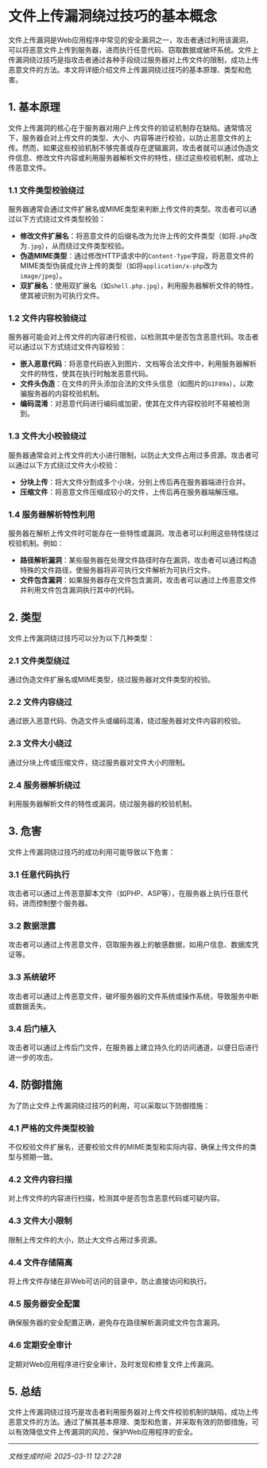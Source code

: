 # 文件上传漏洞绕过技巧的基本概念

文件上传漏洞是Web应用程序中常见的安全漏洞之一，攻击者通过利用该漏洞，可以将恶意文件上传到服务器，进而执行任意代码、窃取数据或破坏系统。文件上传漏洞绕过技巧是指攻击者通过各种手段绕过服务器对上传文件的限制，成功上传恶意文件的方法。本文将详细介绍文件上传漏洞绕过技巧的基本原理、类型和危害。

## 1. 基本原理

文件上传漏洞的核心在于服务器对用户上传文件的验证机制存在缺陷。通常情况下，服务器会对上传文件的类型、大小、内容等进行校验，以防止恶意文件的上传。然而，如果这些校验机制不够完善或存在逻辑漏洞，攻击者就可以通过伪造文件信息、修改文件内容或利用服务器解析文件的特性，绕过这些校验机制，成功上传恶意文件。

### 1.1 文件类型校验绕过

服务器通常会通过文件扩展名或MIME类型来判断上传文件的类型。攻击者可以通过以下方式绕过文件类型校验：

- **修改文件扩展名**：将恶意文件的后缀名改为允许上传的文件类型（如将`.php`改为`.jpg`），从而绕过文件类型校验。
- **伪造MIME类型**：通过修改HTTP请求中的`Content-Type`字段，将恶意文件的MIME类型伪装成允许上传的类型（如将`application/x-php`改为`image/jpeg`）。
- **双扩展名**：使用双扩展名（如`shell.php.jpg`），利用服务器解析文件的特性，使其被识别为可执行文件。

### 1.2 文件内容校验绕过

服务器可能会对上传文件的内容进行校验，以检测其中是否包含恶意代码。攻击者可以通过以下方式绕过文件内容校验：

- **嵌入恶意代码**：将恶意代码嵌入到图片、文档等合法文件中，利用服务器解析文件的特性，使其在执行时触发恶意代码。
- **文件头伪造**：在文件的开头添加合法的文件头信息（如图片的`GIF89a`），以欺骗服务器的内容校验机制。
- **编码混淆**：对恶意代码进行编码或加密，使其在文件内容校验时不易被检测到。

### 1.3 文件大小校验绕过

服务器通常会对上传文件的大小进行限制，以防止大文件占用过多资源。攻击者可以通过以下方式绕过文件大小校验：

- **分块上传**：将大文件分割成多个小块，分别上传后再在服务器端进行合并。
- **压缩文件**：将恶意文件压缩成较小的文件，上传后再在服务器端解压缩。

### 1.4 服务器解析特性利用

服务器在解析上传文件时可能存在一些特性或漏洞，攻击者可以利用这些特性绕过校验机制。例如：

- **路径解析漏洞**：某些服务器在处理文件路径时存在漏洞，攻击者可以通过构造特殊的文件路径，使服务器将非可执行文件解析为可执行文件。
- **文件包含漏洞**：如果服务器存在文件包含漏洞，攻击者可以通过上传恶意文件并利用文件包含漏洞执行其中的代码。

## 2. 类型

文件上传漏洞绕过技巧可以分为以下几种类型：

### 2.1 文件类型绕过

通过伪造文件扩展名或MIME类型，绕过服务器对文件类型的校验。

### 2.2 文件内容绕过

通过嵌入恶意代码、伪造文件头或编码混淆，绕过服务器对文件内容的校验。

### 2.3 文件大小绕过

通过分块上传或压缩文件，绕过服务器对文件大小的限制。

### 2.4 服务器解析绕过

利用服务器解析文件的特性或漏洞，绕过服务器的校验机制。

## 3. 危害

文件上传漏洞绕过技巧的成功利用可能导致以下危害：

### 3.1 任意代码执行

攻击者可以通过上传恶意脚本文件（如PHP、ASP等），在服务器上执行任意代码，进而控制整个服务器。

### 3.2 数据泄露

攻击者可以通过上传恶意文件，窃取服务器上的敏感数据，如用户信息、数据库凭证等。

### 3.3 系统破坏

攻击者可以通过上传恶意文件，破坏服务器的文件系统或操作系统，导致服务中断或数据丢失。

### 3.4 后门植入

攻击者可以通过上传后门文件，在服务器上建立持久化的访问通道，以便日后进行进一步的攻击。

## 4. 防御措施

为了防止文件上传漏洞绕过技巧的利用，可以采取以下防御措施：

### 4.1 严格的文件类型校验

不仅校验文件扩展名，还要校验文件的MIME类型和实际内容，确保上传文件的类型与预期一致。

### 4.2 文件内容扫描

对上传文件的内容进行扫描，检测其中是否包含恶意代码或可疑内容。

### 4.3 文件大小限制

限制上传文件的大小，防止大文件占用过多资源。

### 4.4 文件存储隔离

将上传文件存储在非Web可访问的目录中，防止直接访问和执行。

### 4.5 服务器安全配置

确保服务器的安全配置正确，避免存在路径解析漏洞或文件包含漏洞。

### 4.6 定期安全审计

定期对Web应用程序进行安全审计，及时发现和修复文件上传漏洞。

## 5. 总结

文件上传漏洞绕过技巧是攻击者利用服务器对上传文件校验机制的缺陷，成功上传恶意文件的方法。通过了解其基本原理、类型和危害，并采取有效的防御措施，可以有效降低文件上传漏洞的风险，保护Web应用程序的安全。

---

*文档生成时间: 2025-03-11 12:27:28*
